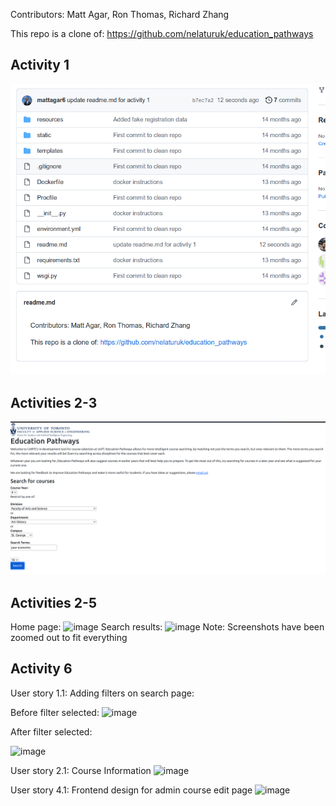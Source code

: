 Contributors: Matt Agar, Ron Thomas, Richard Zhang

This repo is a clone of: https://github.com/nelaturuk/education_pathways

## Activity 1 

![alt_text](images/ECE444_lab5_1.png)

## Activities 2-3 

![alt_text](images/ECE444_lab5_3.png)

## Activities 2-5
Home page:
![image](https://user-images.githubusercontent.com/59146858/198100139-e2be63e0-82d2-4e52-af5b-84b8ca28cb13.png)
Search results:
![image](https://user-images.githubusercontent.com/59146858/198100214-b6481673-69e7-42ee-b9a9-3311e9769d91.png)
Note: Screenshots have been zoomed out to fit everything

## Activity 6
User story 1.1: Adding filters on search page:

Before filter selected:
![image](https://user-images.githubusercontent.com/59146858/198100374-0090ce9a-7796-486c-93c2-c727109c744c.png)

After filter selected:

![image](https://user-images.githubusercontent.com/59146858/198100407-7efd70bd-f2ba-4d27-8441-8f9ae0994ff2.png)

User story 2.1: Course Information
![image](https://user-images.githubusercontent.com/59146858/198100591-4f758a00-c8b0-4261-b0a6-cecf028f86f2.png)

User story 4.1: Frontend design for admin course edit page
![image](https://user-images.githubusercontent.com/59146858/198100730-797c4f92-a51d-4d8d-941a-aa9374dfbe5c.png)


